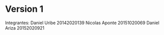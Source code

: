 # Version 1
Integrantes: Daniel Uribe 20142020139
              Nicolas Aponte 20151020069
              Daniel Ariza  20152020921
